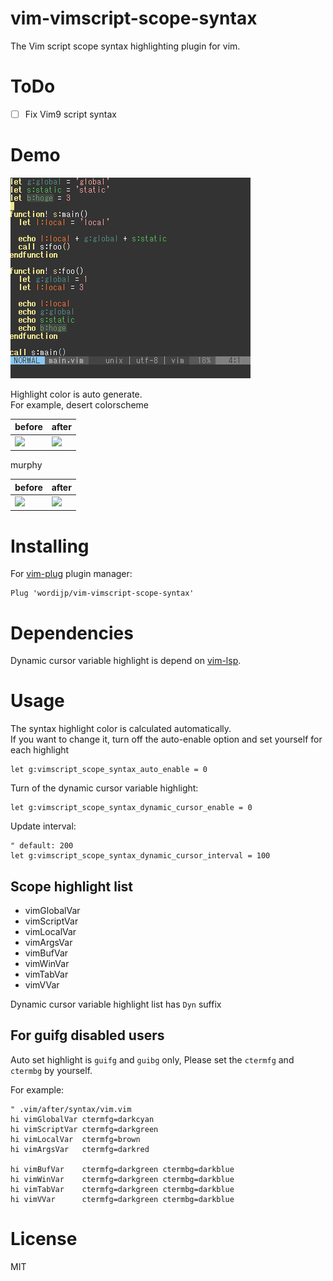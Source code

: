 # vim-vimscript-scope-syntax

The Vim script scope syntax highlighting plugin for vim.

# ToDo

- [ ] Fix Vim9 script syntax

# Demo

<img src="./demo/dynamic_cursor_variable.gif">

Highlight color is auto generate.  
For example, desert colorscheme

|before|after|
|---|---|
|<img src="./demo/demo_desert_before.png">|<img src="./demo/demo_desert_after.png">|

murphy

|before|after|
|---|---|
|<img src="./demo/demo_murphy_before.png">|<img src="./demo/demo_murphy_after.png">|


# Installing

For [vim-plug](https://github.com/junegunn/vim-plug) plugin manager:

```vim
Plug 'wordijp/vim-vimscript-scope-syntax'
```

# Dependencies

Dynamic cursor variable highlight is depend on [vim-lsp](https://github.com/prabirshrestha/vim-lsp).


# Usage

The syntax highlight color is calculated automatically.  
If you want to change it, turn off the auto-enable option and set yourself for each highlight

```vim
let g:vimscript_scope_syntax_auto_enable = 0
```

Turn of the dynamic cursor variable highlight:

```vim
let g:vimscript_scope_syntax_dynamic_cursor_enable = 0
```

Update interval:

```vim
" default: 200
let g:vimscript_scope_syntax_dynamic_cursor_interval = 100
```


## Scope highlight list

- vimGlobalVar
- vimScriptVar
- vimLocalVar
- vimArgsVar
- vimBufVar
- vimWinVar
- vimTabVar
- vimVVar

Dynamic cursor variable highlight list has `Dyn` suffix

## For guifg disabled users

Auto set highlight is `guifg` and `guibg` only, Please set the `ctermfg`  and `ctermbg` by yourself.

For example:

```vim
" .vim/after/syntax/vim.vim
hi vimGlobalVar ctermfg=darkcyan
hi vimScriptVar ctermfg=darkgreen
hi vimLocalVar  ctermfg=brown
hi vimArgsVar   ctermfg=darkred

hi vimBufVar    ctermfg=darkgreen ctermbg=darkblue
hi vimWinVar    ctermfg=darkgreen ctermbg=darkblue
hi vimTabVar    ctermfg=darkgreen ctermbg=darkblue
hi vimVVar      ctermfg=darkgreen ctermbg=darkblue
```

# License

MIT
